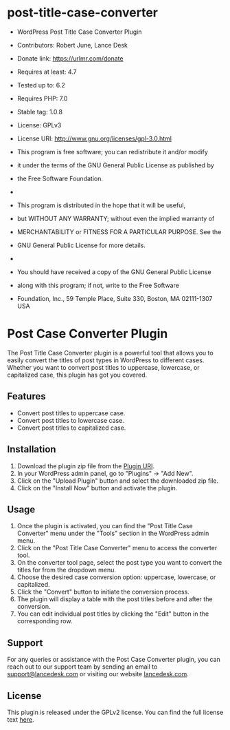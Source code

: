 # post-title-case-converter

 * WordPress Post Title Case Converter Plugin
 * Contributors: Robert June, Lance Desk
 * Donate link: https://urlmr.com/donate 
 * Requires at least: 4.7
 * Tested up to: 6.2
 * Requires PHP: 7.0
 * Stable tag: 1.0.8
 * License: GPLv3
 * License URI: http://www.gnu.org/licenses/gpl-3.0.html

 * This program is free software; you can redistribute it and/or modify
 * it under the terms of the GNU General Public License as published by
 * the Free Software Foundation.
 *
 * This program is distributed in the hope that it will be useful,
 * but WITHOUT ANY WARRANTY; without even the implied warranty of
 * MERCHANTABILITY or FITNESS FOR A PARTICULAR PURPOSE.  See the
 * GNU General Public License for more details.
 *
 * You should have received a copy of the GNU General Public License
 * along with this program; if not, write to the Free Software
 * Foundation, Inc., 59 Temple Place, Suite 330, Boston, MA  02111-1307  USA

# Post Case Converter Plugin

The Post Title Case Converter plugin is a powerful tool that allows you to easily convert the titles of post types in WordPress to different cases. Whether you want to convert post titles to uppercase, lowercase, or capitalized case, this plugin has got you covered.

## Features

- Convert post titles to uppercase case.
- Convert post titles to lowercase case.
- Convert post titles to capitalized case.

## Installation

1. Download the plugin zip file from the [Plugin URI](https://lancedesk.com/).
2. In your WordPress admin panel, go to "Plugins" -> "Add New".
3. Click on the "Upload Plugin" button and select the downloaded zip file.
4. Click on the "Install Now" button and activate the plugin.

## Usage

1. Once the plugin is activated, you can find the "Post Title Case Converter" menu under the "Tools" section in the WordPress admin menu.
2. Click on the "Post Title Case Converter" menu to access the converter tool.
3. On the converter tool page, select the post type you want to convert the titles for from the dropdown menu.
4. Choose the desired case conversion option: uppercase, lowercase, or capitalized.
5. Click the "Convert" button to initiate the conversion process.
6. The plugin will display a table with the post titles before and after the conversion.
7. You can edit individual post titles by clicking the "Edit" button in the corresponding row.

## Support

For any queries or assistance with the Post Case Converter plugin, you can reach out to our support team by sending an email to [support@lancedesk.com](mailto:support@lancedesk.com) or visiting our website [lancedesk.com](https://lancedesk.com/).

## License

This plugin is released under the GPLv2 license. You can find the full license text [here](https://www.gnu.org/licenses/gpl-2.0.html).
